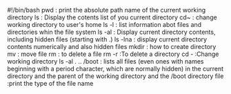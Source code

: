 #!/bin/bash
pwd : print the absolute path name of the current working directory
ls : Display the cotents list of you current directory
cd~ : change working directory to user's home
ls -l : list information abot files and directories whin the file system
ls -al : Display current directory contents, including hidden files (starting with .)
ls -lna : display current directory contents numerically and also hidden files
mkdir : how to create directory
mv : move file
rm : to delete a file
rm -r :To delete a directory
cd - :Change working directory
ls -al . .. /boot : lists all files (even ones with names beginning with a period character, which are normally hidden) in the current directory and the parent of the working directory and the /boot directory 
file :print the type of the file name 
